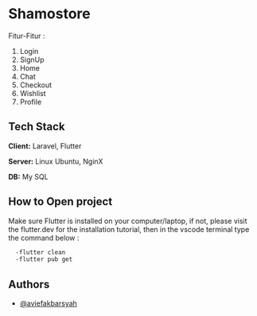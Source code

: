 
# Shamostore

Fitur-Fitur :
1. Login
2. SignUp
3. Home
4. Chat
5. Checkout
6. Wishlist
7. Profile


## Tech Stack

**Client:** Laravel, Flutter

**Server:** Linux Ubuntu, NginX

**DB:** My SQL


## How to Open project

Make sure Flutter is installed on your computer/laptop, if not, please visit the flutter.dev for the installation tutorial, then in the vscode terminal type the command below :

```bash
  -flutter clean
  -flutter pub get
```
    
## Authors

- [@aviefakbarsyah](https://www.github.com/aviefakbarsyah)


